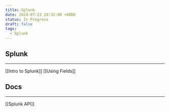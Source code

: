 ```yaml
---
title: Splunk
date: 2024-07-23 20:32:00 +0800
status: In Progress
draft: false
tags:
  - Splunk
---
```

## Splunk
---
[[Intro to Splunk]]
[[Using Fields]]

## Docs
---
[[Splunk API]]
